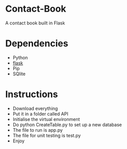 # Contact-Book
A contact book built in Flask

# Dependencies
- Python
- [flask](http://flask.pocoo.org/)
- Pip
- SQlite


# Instructions
- Download everything
- Put it in a folder called API
- Initialise the virtual environment
- Do python CreateTable.py to set up a new database
- The file to run is app.py 
- The file for unit testing is test.py
- Enjoy